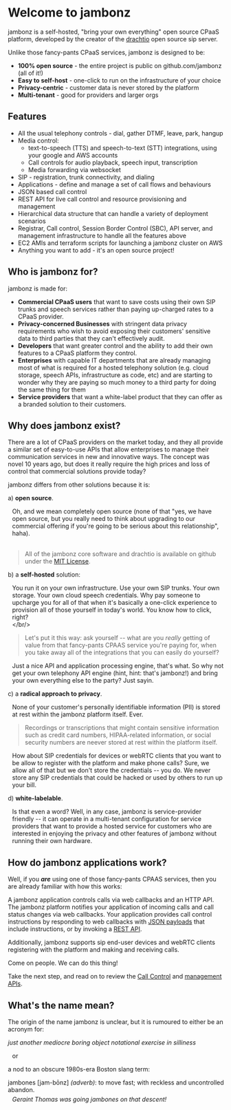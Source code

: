# Welcome to jambonz

jambonz is a self-hosted, "bring your own everything" open source CPaaS platform, developed by the creator of the [drachtio](https://drachtio.org) open source sip server.

Unlike those fancy-pants CPaaS services, jambonz is designed to be:

- **100% open source** - the entire project is public on github.com/jambonz (all of it!)
- **Easy to self-host** - one-click to run on the infrastructure of your choice
- **Privacy-centric** - customer data is never stored by the platform
- **Multi-tenant** - good for providers and larger orgs 

## Features

- All the usual telephony controls - dial, gather DTMF, leave, park, hangup
- Media control:
    - text-to-speech (TTS) and speech-to-text (STT) integrations, using your google and AWS accounts
    - Call controls for audio playback, speech input, transcription
    - Media forwarding via websocket
- SIP - registration, trunk connectivity, and dialing
- Applications - define and manage a set of call flows and behaviours
- JSON based call control 
- REST API for live call control and resource provisioning and management
- Hierarchical data structure that can handle a variety of deployment scenarios
- Registrar, Call control, Session Border Control (SBC), API server, and management infrastructure to handle all the features above
- EC2 AMIs and terraform scripts for launching a jambonz cluster on AWS
- Anything you want to add - it's an open source project!

## Who is jambonz for?

jambonz is made for:

- **Commercial CPaaS users** that want to save costs using their own SIP trunks and speech services rather than paying up-charged rates to a CPaaS provider.
- **Privacy-concerned Businesses** with stringent data privacy requirements who wish to avoid exposing their customers' sensitive data to third parties that they can't effectively audit.
- **Developers** that want greater control and the ability to add their own features to a CPaaS platform they control.
- **Enterprises** with capable IT departments that are already managing most of what is required for a hosted telephony solution (e.g. cloud storage, speech APIs, infrastructure as code, etc) and are starting to wonder why they are paying so much money to a third party for doing the same thing for them
- **Service providers** that want a white-label product that they can offer as a branded solution to their customers.

## Why does jambonz exist?

There are a lot of CPaaS providers on the market today, and they all provide a similar set of easy-to-use APIs that allow enterprises to manage their communication services in new and innovative ways. The concept was novel 10 years ago, but does it really require the high prices and loss of control that commercial solutions provide today?

jambonz differs from other solutions because it is:

a) **open source**.  <p style="margin-left:10px">Oh, and we mean completely open source (none of that "yes, we have open source, but you really need to think about upgrading to our commercial offering if you're going to be serious about this relationship", haha). <br/><br/> 
> All of the jambonz core software and drachtio is available on github under the [MIT License](https://choosealicense.com/licenses/mit/).</p>

b) a **self-hosted** solution: <p style="margin-left:10px">You run it on your own infrastructure.  Use your own SIP trunks.  Your own storage.  Your own cloud speech credentials.  Why pay someone to upcharge you for all of that when it's basically a one-click experience to provision all of those yourself in today's world.  You know how to click, right?<br/></br/>

> Let's put it this way: ask yourself -- what are you *really* getting of value from that fancy-pants CPAAS service you're paying for, when you take away all of the integrations that you can easily do yourself?  

<p style="margin-left:10px">Just a nice API and application processing engine, that's what.  So why not get your own telephony API engine (hint, hint: that's jambonz!) and bring your own everything else to the party?  Just sayin.</p> 

c) a **radical approach to privacy**.<p style="margin-left:10px">None of your customer's personally identifiable information (PII) is stored at rest within the jambonz platform itself.  Ever.</p>

> Recordings or transcriptions that might contain sensitive information such as credit card numbers, HIPAA-related information, or social security numbers are neever stored at rest within the platform itself.

<p style="margin-left:10px">How about SIP credentials for devices or webRTC clients that you want to be allow to register with the platform and make phone calls?  Sure, we allow all of that but we don't store the credentials -- you do.  We never store any SIP credentials that could be hacked or used by others to run up your bill.</p>

d) **white-labelable**.<p style="margin-left:10px">Is that even a word?  Well, in any case, jambonz is service-provider friendly -- it can operate in a multi-tenant configuration for service providers that want to provide a hosted service for customers who are interested in enjoying the privacy and other features of jambonz without running their own hardware.

## How do jambonz applications work?

Well, if you ***are*** using one of those fancy-pants CPAAS services, then you are already familiar with how this works:

A jambonz application controls calls via web callbacks and an HTTP API.  The jambonz platform notifies your application of incoming calls and call status changes via web callbacks.  Your application provides call control instructions by responding to web callbacks with [JSON payloads](/jambonz) that include instructions, or by invoking a [REST API](/rest).

Additionally, jambonz supports sip end-user devices and webRTC clients registering with the platform and making and receiving calls.

Come on people.  We can do this thing!  

Take the next step, and read on to review the [Call Control](/jambonz) and [management APIs](/rest).

## What's the name mean?

The origin of the name jambonz is unclear, but it is rumoured to either be an acronym for:

*just another mediocre boring object notational exercise in silliness*

<p style="margin-left:10px">or</p>

a nod to an obscure 1980s-era Boston slang term:

<div>
jambones [jam-b&#333;nz] <span style="font-style:italic;">(adverb)</span>: to move fast; with reckless and uncontrolled abandon.<p style="margin:5px 0px 20px 10px;font-style:italic">Geraint Thomas was going jambones on that descent!</p>
</div>
